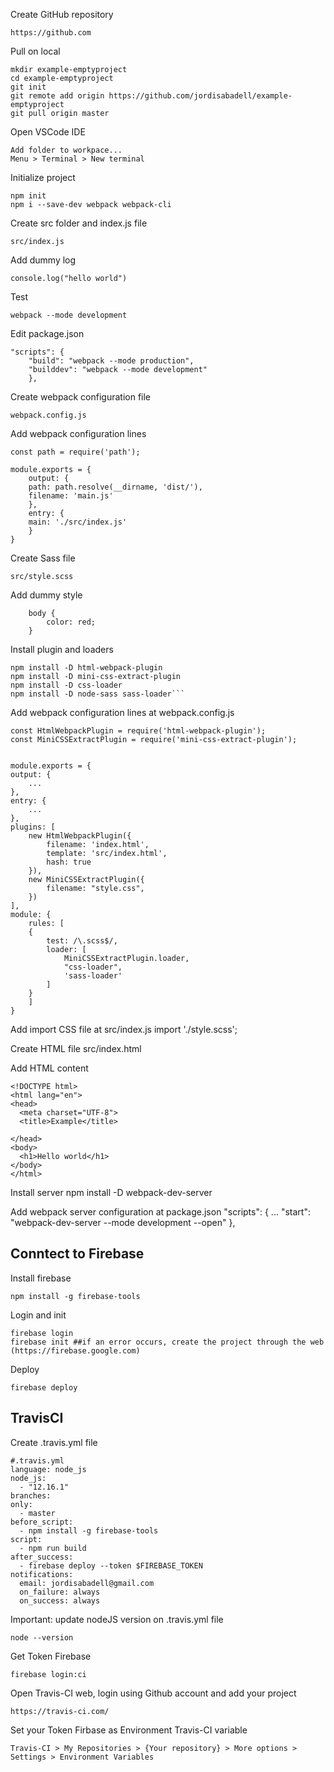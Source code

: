 Create GitHub repository
```
https://github.com
```

Pull on local
```
mkdir example-emptyproject
cd example-emptyproject
git init
git remote add origin https://github.com/jordisabadell/example-emptyproject
git pull origin master
```

Open VSCode IDE
```
Add folder to workpace...
Menu > Terminal > New terminal
```

Initialize project
```
npm init
npm i --save-dev webpack webpack-cli
```

Create src folder and index.js file
```
src/index.js
```

Add dummy log
```
console.log("hello world")
```

Test
```
webpack --mode development
```

Edit package.json
```
"scripts": {
	"build": "webpack --mode production",
	"builddev": "webpack --mode development"
	},
```
 
Create webpack configuration file
```
webpack.config.js
```
	
Add webpack configuration lines
```
const path = require('path');

module.exports = {
	output: {
	path: path.resolve(__dirname, 'dist/'),
	filename: 'main.js'
	},
	entry: {
	main: './src/index.js'
	}
}
```

Create Sass file
```
src/style.scss
```
	
Add dummy style
```
	body {
		color: red;
	}
```
	
Install plugin and loaders
```
npm install -D html-webpack-plugin
npm install -D mini-css-extract-plugin
npm install -D css-loader
npm install -D node-sass sass-loader```
```
Add webpack configuration lines at webpack.config.js
```
const HtmlWebpackPlugin = require('html-webpack-plugin');
const MiniCSSExtractPlugin = require('mini-css-extract-plugin');


module.exports = {
output: {
	...
},
entry: {
	...
},
plugins: [
	new HtmlWebpackPlugin({  
		filename: 'index.html',
		template: 'src/index.html',
		hash: true
	}),
	new MiniCSSExtractPlugin({
		filename: "style.css",
	})
],
module: {
	rules: [
	{ 
		test: /\.scss$/, 
		loader: [
			MiniCSSExtractPlugin.loader,
			"css-loader",
			'sass-loader'
		]
	}
	]
}
```

Add import CSS file at src/index.js
	import './style.scss';
	
Create HTML file
	src/index.html
	
Add HTML content

	<!DOCTYPE html>
	<html lang="en">
	<head>
	  <meta charset="UTF-8">
	  <title>Example</title>
	  
	</head>
	<body>
	  <h1>Hello world</h1>
	</body>
	</html>
	
Install server 
	npm install -D webpack-dev-server
	
Add webpack server configuration at package.json
	"scripts": {
		...
		"start": "webpack-dev-server --mode development --open"
	},

## Conntect to Firebase

Install firebase
```
npm install -g firebase-tools
```

Login and init
```
firebase login
firebase init ##if an error occurs, create the project through the web (https://firebase.google.com)
```

Deploy
```
firebase deploy
```

## TravisCI

Create .travis.yml file
```
#.travis.yml
language: node_js
node_js:
  - "12.16.1"
branches:
only:
  - master
before_script:
  - npm install -g firebase-tools
script:
  - npm run build 
after_success:
  - firebase deploy --token $FIREBASE_TOKEN
notifications:
  email: jordisabadell@gmail.com
  on_failure: always
  on_success: always
```

Important: update nodeJS version on .travis.yml file
```
node --version
```

Get Token Firebase 
```
firebase login:ci
```

Open Travis-CI web, login using Github account and add your project
```
https://travis-ci.com/
```

Set your Token Firbase as Environment Travis-CI variable
```
Travis-CI > My Repositories > {Your repository} > More options > Settings > Environment Variables
```





